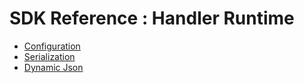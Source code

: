 # SDK Reference : Handler Runtime

* [Configuration](/documentation/sdk/runtime/configuration)
* [Serialization](/documentation/sdk/runtime/serialization)
* [Dynamic Json](/documentation/sdk/dynamic-json)